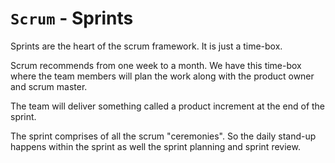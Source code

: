 # `Scrum` - Sprints

Sprints are the heart of the scrum framework. It is just a time-box.

Scrum recommends from one week to a month. We have this time-box where
the team members will plan the work along with the product owner and
scrum master.

The team will deliver something called a product increment at the end of
the sprint.

The sprint comprises of all the scrum "ceremonies". So the daily
stand-up happens within the sprint as well the sprint planning and
sprint review.
